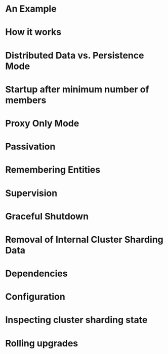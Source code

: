 # An Example
# How it works
# Distributed Data vs. Persistence Mode
# Startup after minimum number of members
# Proxy Only Mode
# Passivation
# Remembering Entities
# Supervision
# Graceful Shutdown
# Removal of Internal Cluster Sharding Data
# Dependencies
# Configuration
# Inspecting cluster sharding state
# Rolling upgrades
